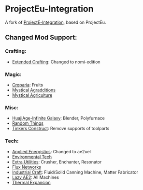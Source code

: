 # ProjectEu-Integration

A fork of [ProjectE-Integration](https://github.com/TagnumElite/ProjectE-Integration), based on ProjectEu.

## Changed Mod Support:

### Crafting:  

- [Extended Crafting](https://www.curseforge.com/minecraft/mc-mods/extended-crafting-nomifactory-edition): Changed to
  nomi-edition

### Magic:  

- [Croparia](https://www.curseforge.com/minecraft/mc-mods/croparia): Fruits
- [Mystical Agradditions](https://www.curseforge.com/minecraft/mc-mods/mystical-agradditions)
- [Mystical Agriculture](https://www.curseforge.com/minecraft/mc-mods/mystical-agriculture)
  
### Misc:  

- [HuajiAge-Infinite Galaxy](https://www.curseforge.com/minecraft/mc-mods/huajiage-infinite-galaxy): Blender,
  Polyfurnace
- [Random Things](https://www.curseforge.com/minecraft/mc-mods/random-things)
- [Tinkers Construct](https://www.curseforge.com/minecraft/mc-mods/tinkers-construct): Remove supports of toolparts

### Tech:  

- [Applied Energistics](https://www.curseforge.com/minecraft/mc-mods/ae2-extended-life): Changed to ae2uel
- [Environmental Tech](https://www.curseforge.com/minecraft/mc-mods/environmental-tech)
- [Extra Utilities](https://www.curseforge.com/minecraft/mc-mods/extra-utilities): Crusher, Enchanter, Resonator
- [Flux Networks](https://www.curseforge.com/minecraft/mc-mods/flux-networks)
- [Industrial Craft](https://www.curseforge.com/minecraft/mc-mods/industrial-craft): Fluid/Solid Canning Machine, Matter
  Fabricator
- [Lazy AE2](https://www.curseforge.com/minecraft/mc-mods/lazy-ae2): All Machines
- [Thermal Expansion](https://www.curseforge.com/minecraft/mc-mods/thermal-expansion)
   
